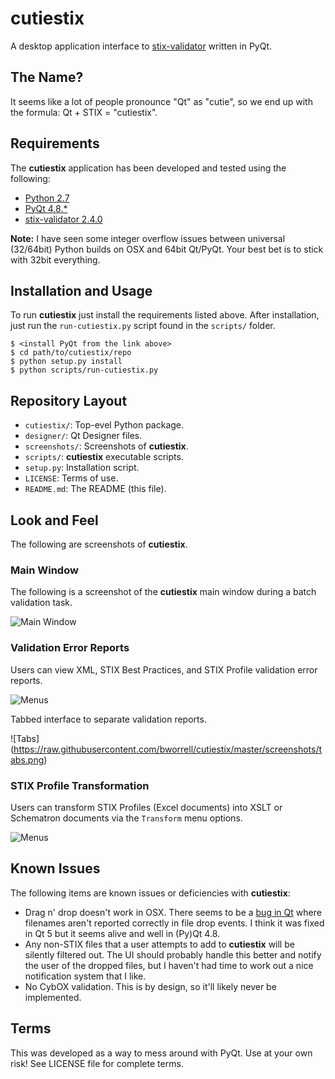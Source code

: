 # cutiestix

A desktop application interface to [stix-validator](https://pypi.python.org/pypi/stix-validator) 
written in PyQt. 

## The Name?
It seems like a lot of people pronounce "Qt" as "cutie", so we end up with the 
formula: Qt + STIX = "cutiestix".

## Requirements
The **cutiestix** application has been developed and tested using the following:

* [Python 2.7](http://www.python.org)
* [PyQt 4.8.*](https://www.riverbankcomputing.com/software/pyqt/download)
* [stix-validator 2.4.0](https://github.com/STIXProject/stix-validator)

**Note:** I have seen some integer overflow issues between universal (32/64bit)
Python builds on OSX and 64bit Qt/PyQt. Your best bet is to stick with 32bit 
everything.

## Installation and Usage
To run **cutiestix** just install the requirements listed above. After 
installation, just run the `run-cutiestix.py` script found in the `scripts/`
folder.

```
$ <install PyQt from the link above>
$ cd path/to/cutiestix/repo
$ python setup.py install
$ python scripts/run-cutiestix.py
```

## Repository Layout
* `cutiestix/`: Top-evel Python package.
* `designer/`: Qt Designer files.
* `screenshots/`: Screenshots of **cutiestix**.
* `scripts/`: **cutiestix** executable scripts.
* `setup.py`: Installation script.
* `LICENSE`: Terms of use.
* `README.md`: The README (this file).

## Look and Feel
The following are screenshots of **cutiestix**.

### Main Window
The following is a screenshot of the **cutiestix** main window during a batch
validation task.  

![Main Window](https://raw.githubusercontent.com/bworrell/cutiestix/master/screenshots/mainwindow_during.png)

### Validation Error Reports
Users can view XML, STIX Best Practices, and STIX Profile validation error reports.

![Menus](https://raw.githubusercontent.com/bworrell/cutiestix/master/screenshots/menus.png)


Tabbed interface to separate validation reports.  

![Tabs] (https://raw.githubusercontent.com/bworrell/cutiestix/master/screenshots/tabs.png)

### STIX Profile Transformation
Users can transform STIX Profiles (Excel documents) into XSLT or Schematron 
documents via the `Transform` menu options.

![Menus](https://raw.githubusercontent.com/bworrell/cutiestix/master/screenshots/transform.png)

## Known Issues
The following items are known issues or deficiencies with **cutiestix**:

* Drag n' drop doesn't work in OSX. There seems to be a [bug in Qt](https://bugreports.qt.io/browse/QTBUG-40449) 
  where filenames aren't reported correctly in file drop events. I think it 
  was fixed in Qt 5 but it seems alive and well in (Py)Qt 4.8.
* Any non-STIX files that a user attempts to add to **cutiestix** will be 
  silently filtered out. The UI should probably handle this better and notify
  the user of the dropped files, but I haven't had time to work out a nice 
  notification system that I like.
* No CybOX validation. This is by design, so it'll likely never be implemented.

## Terms
This was developed as a way to mess around with PyQt. Use at your own risk! 
See LICENSE file for complete terms.

